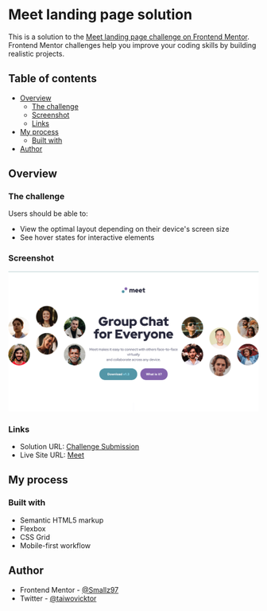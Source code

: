 # Meet landing page solution

This is a solution to the [Meet landing page challenge on Frontend Mentor](https://www.frontendmentor.io/challenges/meet-landing-page-rbTDS6OUR). Frontend Mentor challenges help you improve your coding skills by building realistic projects.

## Table of contents

- [Overview](#overview)
  - [The challenge](#the-challenge)
  - [Screenshot](#screenshot)
  - [Links](#links)
- [My process](#my-process)
  - [Built with](#built-with)
- [Author](#author)

## Overview

### The challenge

Users should be able to:

- View the optimal layout depending on their device's screen size
- See hover states for interactive elements

### Screenshot

![Desktop Screenshot](./assets/screenshot/Screenshot.png)

### Links

- Solution URL: [Challenge Submission](https://https://www.frontendmentor.io/solutions/meet-landing-page-QVKM6iSQpF)
- Live Site URL: [Meet](https://smallz97.github.io/meet/)

## My process

### Built with

- Semantic HTML5 markup
- Flexbox
- CSS Grid
- Mobile-first workflow

## Author

- Frontend Mentor - [@Smallz97](https://www.frontendmentor.io/profile/Smallz97)
- Twitter - [@taiwovicktor](https://www.twitter.com/taiwovicktor)
